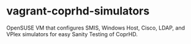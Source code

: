 # vagrant-coprhd-simulators
OpenSUSE VM that configures SMIS, Windows Host, Cisco, LDAP, and VPlex simulators for easy Sanity Testing of CoprHD.
